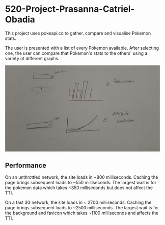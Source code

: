 # 520-Project-Prasanna-Catriel-Obadia

This project uses pokeapi.co to gather, compare and visualise Pokemon stats.

The user is presented with a list of every Pokemon available. After selecting one, the user can compare that Pokemon's stats to the others' using a variety of different graphs.

![Alt](./image.png "image")

## Performance
On an unthrottled network, the site loads in ~800 milliseconds. Caching the page brings subsequent loads to ~550 milliseconds. The largest wait is for the pokemon data which takes ~350 milliseconds but does not affect the TTI.

On a fast 3G network, the site loads in ~ 2700 milliseconds. Caching the page brings subsequent loads to ~2500 milliseconds. The largest wait is for the background and favicon which takes ~1100 milliseconds and affects the TTI.
